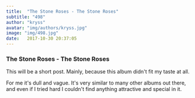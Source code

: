 ```yaml
---
title:  "The Stone Roses - The Stone Roses"
subtitle: "498"
author: "kryss"
avatar: "img/authors/kryss.jpg"
image: "img/498.jpg"
date:   2017-10-30 20:37:05
---
```


### The Stone Roses - The Stone Roses
This will be a short post. Mainly, because this album didn't fit my taste at all.

 For me it's dull and vague. It's very similar to many other albums out there, and even if I tried hard I couldn't find anything attractive and special in it.
